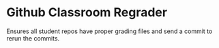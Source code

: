 # Github Classroom Regrader
 Ensures all student repos have proper grading files and send a commit to rerun the commits.
